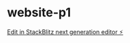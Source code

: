 # website-p1

[Edit in StackBlitz next generation editor ⚡️](https://stackblitz.com/~/github.com/bintianf/website-p1)